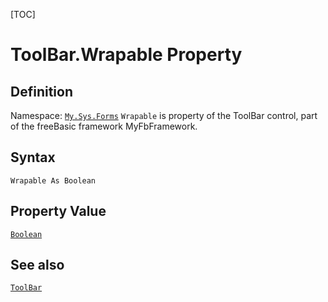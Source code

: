 [TOC]
# ToolBar.Wrapable Property

## Definition
Namespace: [`My.Sys.Forms`](My.Sys.Forms.md)
`Wrapable` is property of the ToolBar control, part of the freeBasic framework MyFbFramework.
## Syntax
```freeBasic
Wrapable As Boolean
```
## Property Value
[`Boolean`]("https://www.freebasic.net/wiki/KeyPgBoolean")
## See also
[`ToolBar`](ToolBar.md)
